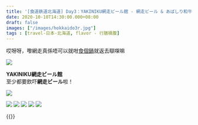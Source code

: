 ```yaml
---
title: '[食道鉄道北海道] Day3：YAKINIKU網走ビール館 - 網走ビール & あばしり和牛'
date: 2020-10-10T14:30:00.000+08:00
draft: false
images: ["/images/hokkaido3r.jpg"]
tags : [travel-日本-北海道, flavor - 行膳積腹]
---
```


哎呀呀，嚟網走真係唔可以就咁[食個鍋](https://hidie.net/hokkaido3q/)就返去瞓㗎嘛  

![](/images/hokkaido3r1.jpg)

**YAKINIKU網走ビール館**  
至少都要飲吓**網走ビール**啦！  

![](/images/hokkaido3r.jpg)



![](/images/hokkaido3r2.jpg)
![](/images/hokkaido3r3.jpg)
![](/images/hokkaido3r4.jpg)
![](/images/hokkaido3r5.jpg)
![](/images/hokkaido3r6.jpg)

  
  
  
  
{{<hokkaido>}}

